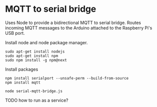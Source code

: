 # MQTT to serial bridge

Uses Node to provide a bidirectional MQTT to serial bridge.
Routes incoming MQTT messages to the Arduino attached to the Raspberry Pi's USB port.


Install node and node package manager.
```
sudo apt-get install nodejs
sudo apt-get install npm
sudo npm install -g npm@next
```

Install packages
```
npm install serialport --unsafe-perm --build-from-source
npm install mqtt
```

```
node serial-mqtt-bridge.js
```

TODO how to run as a service?
